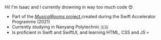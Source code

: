 Hi! I'm Isaac and I currently drowning in way too much code 😍

- Part of the <a href="https://github.com/swiftinsg/2021-MusicalRooms"> _MusicalRooms_ project </a> created during the Swift Accelerator Programme (2021)
- Currently studying in Nanyang Polytechnic 🇸🇬
- Is proficient in Swift and SwiftUI, and learning HTML, CSS and JS 💀
